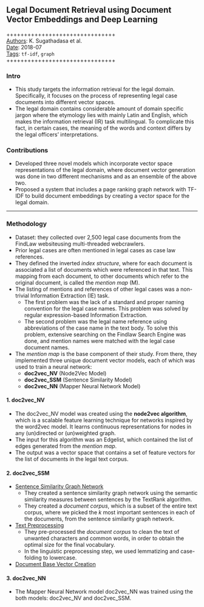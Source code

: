 ## Legal Document Retrieval using Document Vector Embeddings and Deep Learning

+++++++++++++++++++++++++++++++  
<ins>Authors</ins>: K. Sugathadasa et al.  
<ins>Date</ins>: 2018-07  
<ins>Tags</ins>: `tf-idf`, `graph`  
+++++++++++++++++++++++++++++++  


### Intro

- This study targets the information retrieval for the legal domain. Specifically, it focuses on the process of representing legal case documents into different vector spaces.
- The legal domain contains considerable amount of domain specific jargon where the etymology lies with mainly Latin and English, which makes the information retrieval (IR) task multilingual. To complicate this fact, in certain cases, the meaning of the words and context differs by the legal officers’ interpretations.


### Contributions

- Developed three novel models which incorporate vector space representations of the legal domain, where document vector generation was done in two different mechanisms and as an ensemble of the above two.
- Proposed a system that includes a page ranking graph network with TF-IDF to build document embeddings by creating a vector space for the legal domain. 


***

### Methodology

- Dataset: they collected over 2,500 legal case documents from the FindLaw websiteusing multi-threaded webcrawlers.
- Prior legal cases are often mentioned in legal cases as case law references.
- They defined the inverted *index structure*, where for each document is associated a list of documents which were referenced in that text. This mapping from each document, to other documents which refer to the original document, is called the *mention map* (M).
- The listing of mentions and references of other legal cases was a non-trivial Information Extraction (IE) task. 
  - The first problem was the lack of a standard and proper naming convention for the legal case names. This problem was solved by regular expression-based Information Extraction.
  - The second problem was the legal name reference using abbreviations of the case name in the text body. To solve this problem, extensive searching on the Findlaw Search Engine was done, and mention names were matched with the legal case document names.
- The *mention map* is the base component of their study. From there, they implemented three unique document vector models, each of which was used to train a neural network:
  - **doc2vec_NV** (Node2Vec Model) 
  - **doc2vec_SSM** (Sentence Similarity Model)
  - **doc2vec_NN** (Mapper Neural Network Model) 


#### 1. doc2vec_NV

- The doc2vec_NV model was created using the **node2vec algorithm**, which is a scalable feature learning technique for networks inspired by the word2vec model. It learns continuous representations for nodes in any (un)directed or (un)weighted graph.
- The input for this algorithm was an Edgelist, which contained the list of edges generated from the *mention map*.
- The output was a vector space that contains a set of feature vectors for the list of documents in the legal text corpus.


#### 2. doc2vec_SSM
- <ins>Sentence Similarity Graph Network</ins>
  - They created a sentence similarity graph network using the semantic similarity measures between sentences by the TextRank algorithm.
  - They created a *document corpus*, which is a subset of the entire text corpus, where we picked the *k* most important sentences in each of the documents, from the sentence similarity graph network.
- <ins>Text Preprocessing</ins>
  - They pre-processed the *document corpus* to clean the text of unwanted characters and common words, in order to obtain the optimal size for the final vocabulary.
  - In the linguistic preprocessing step, we used lemmatizing and case-folding to lowercase.
- <ins>Document Base Vector Creation</ins>


#### 3. doc2vec_NN
- The Mapper Neural Network model doc2vec_NN was trained using the both models: doc2vec_NV and doc2vec_SSM.

